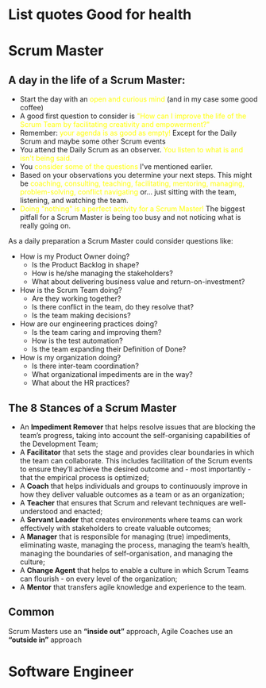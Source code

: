 
# List quotes Good for health

# Scrum Master

## A day in the life of a Scrum Master:

* Start the day with an <span style="color: yellow">open and curious mind</span> (and in my case some good coffee)
* A good first question to consider is <span style="color: yellow">"How can I improve the life of the Scrum Team by facilitating creativity and empowerment?" </span>
* Remember: <span style="color: yellow">your agenda is as good as empty!</span> Except for the Daily Scrum and maybe some other Scrum events
* You attend the Daily Scrum as an observer. <span style="color: yellow">You listen to what is and isn't being said.
* You <span style="color: yellow">consider some of the questions</span> I've mentioned earlier.
* Based on your observations you determine your next steps. This might be <span style="color: yellow">coaching, consulting, teaching, facilitating, mentoring, managing, problem-solving, conflict navigating </span> or... just sitting with the team, listening, and watching the team.
* <span style="color: yellow">Doing "nothing" is a perfect activity for a Scrum Master! </span> The biggest pitfall for a Scrum Master is being too busy and not noticing what is really going on.

As a daily preparation a Scrum Master could consider questions like:

- How is my Product Owner doing?
    - Is the Product Backlog in shape?
    - How is he/she managing the stakeholders?
    - What about delivering business value and return-on-investment?
- How is the Scrum Team doing?
    - Are they working together?
    - Is there conflict in the team, do they resolve that?
    - Is the team making decisions?
- How are our engineering practices doing?
    - Is the team caring and improving them?
    - How is the test automation?
    - Is the team expanding their Definition of Done?
- How is my organization doing?
    - Is there inter-team coordination?
    - What organizational impediments are in the way?
    - What about the HR practices?

## The 8 Stances of a Scrum Master


* An **Impediment Remover** that helps resolve issues that are blocking the team’s progress, taking into account the self-organising capabilities of the Development Team;
* A **Facilitator** that sets the stage and provides clear boundaries in which the team can collaborate. This includes facilitation of the Scrum events to ensure they’ll achieve the desired outcome and - most importantly - that the empirical process is optimized;
* A **Coach** that helps individuals and groups to continuously improve in how they deliver valuable outcomes as a team or as an organization;
* A **Teacher** that ensures that Scrum and relevant techniques are well-understood and enacted;
* A **Servant Leader** that creates environments where teams can work effectively with stakeholders to create valuable outcomes;
* A **Manager** that is responsible for managing (true) impediments, eliminating waste, managing the process, managing the team’s health, managing the boundaries of self-organisation, and managing the culture;
* A **Change Agent** that helps to enable a culture in which Scrum Teams can flourish - on every level of the organization;
* A **Mentor** that transfers agile knowledge and experience to the team.

## Common

Scrum Masters use an **“inside out”** approach, Agile Coaches use an **“outside in”** approach

# Software Engineer